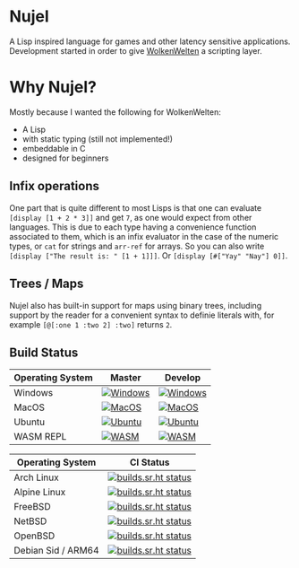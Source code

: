 # Nujel
A Lisp inspired language for games and other latency sensitive applications.
Development started in order to give [WolkenWelten](https://sr.ht/~melchizedek6809/WolkenWelten/) a scripting layer.

# Why Nujel?
Mostly because I wanted the following for WolkenWelten:
- A Lisp
- with static typing (still not implemented!)
- embeddable in C
- designed for beginners

## Infix operations
One part that is quite different to most Lisps is that one can evaluate `[display [1 + 2 * 3]]` and get `7`,
as one would expect from other languages. This is due to each type having a convenience function associated to them,
which is an infix evaluator in the case of the numeric types, or `cat` for strings and `arr-ref` for arrays.
So you can also write `[display ["The result is: " [1 + 1]]]`. Or `[display [#["Yay" "Nay"] 0]]`.

## Trees / Maps
Nujel also has built-in support for maps using binary trees, including support by the reader for a convenient
syntax to definie literals with, for example `[@[:one 1 :two 2] :two]` returns `2`.

## Build Status
| Operating System   | Master | Develop |
|--------------------|-----------|-----------|
| Windows            | [![Windows](https://github.com/Melchizedek6809/Nujel/actions/workflows/windows.yml/badge.svg?branch=master)](https://github.com/Melchizedek6809/Nujel/actions/workflows/windows.yml)|[![Windows](https://github.com/Melchizedek6809/Nujel/actions/workflows/windows.yml/badge.svg?branch=develop)](https://github.com/Melchizedek6809/Nujel/actions/workflows/windows.yml)|
| MacOS              | [![MacOS](https://github.com/Melchizedek6809/Nujel/actions/workflows/macos.yml/badge.svg?branch=master)](https://github.com/Melchizedek6809/Nujel/actions/workflows/macos.yml)|[![MacOS](https://github.com/Melchizedek6809/Nujel/actions/workflows/macos.yml/badge.svg?branch=develop)](https://github.com/Melchizedek6809/Nujel/actions/workflows/macos.yml)|
| Ubuntu             | [![Ubuntu](https://github.com/Melchizedek6809/Nujel/actions/workflows/ubuntu.yml/badge.svg?branch=master)](https://github.com/Melchizedek6809/Nujel/actions/workflows/ubuntu.yml)|[![Ubuntu](https://github.com/Melchizedek6809/Nujel/actions/workflows/ubuntu.yml/badge.svg?branch=develop)](https://github.com/Melchizedek6809/Nujel/actions/workflows/ubuntu.yml)|
| WASM REPL          | [![WASM](https://github.com/Melchizedek6809/Nujel/actions/workflows/wasm.yml/badge.svg?branch=master)](https://github.com/Melchizedek6809/Nujel/actions/workflows/wasm.yml)|[![WASM](https://github.com/Melchizedek6809/Nujel/actions/workflows/wasm.yml/badge.svg?branch=develop)](https://github.com/Melchizedek6809/Nujel/actions/workflows/wasm.yml)|

| Operating System   | CI Status |
|--------------------|-----------|
| Arch Linux         | [![builds.sr.ht status](https://builds.sr.ht/~melchizedek6809/Nujel/commits/arch.yml.svg)](https://builds.sr.ht/~melchizedek6809/Nujel/commits/arch.yml?)|
| Alpine Linux       | [![builds.sr.ht status](https://builds.sr.ht/~melchizedek6809/Nujel/commits/alpine.yml.svg)](https://builds.sr.ht/~melchizedek6809/Nujel/commits/alpine.yml?)|
| FreeBSD            | [![builds.sr.ht status](https://builds.sr.ht/~melchizedek6809/Nujel/commits/freebsd.yml.svg)](https://builds.sr.ht/~melchizedek6809/Nujel/commits/freebsd.yml?)|
| NetBSD             | [![builds.sr.ht status](https://builds.sr.ht/~melchizedek6809/Nujel/commits/netbsd.yml.svg)](https://builds.sr.ht/~melchizedek6809/Nujel/commits/netbsd.yml?)|
| OpenBSD            | [![builds.sr.ht status](https://builds.sr.ht/~melchizedek6809/Nujel/commits/openbsd.yml.svg)](https://builds.sr.ht/~melchizedek6809/Nujel/commits/openbsd.yml?)|
| Debian Sid / ARM64 | [![builds.sr.ht status](https://builds.sr.ht/~melchizedek6809/Nujel/commits/debian_arm.yml.svg)](https://builds.sr.ht/~melchizedek6809/Nujel/commits/debian_arm.yml?)|
